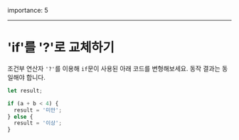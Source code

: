 importance: 5

---

# 'if'를 '?'로 교체하기

조건부 연산자 `'?'`를 이용해 `if`문이 사용된 아래 코드를 변형해보세요. 동작 결과는 동일해야 합니다.

```js
let result;

if (a + b < 4) {
  result = '미만';
} else {
  result = '이상';
}
```
